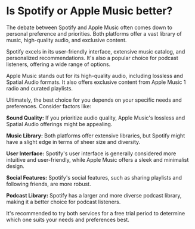 # Is Spotify or Apple Music better?

The debate between Spotify and Apple Music often comes down to personal preference and priorities. Both platforms offer a vast library of music, high-quality audio, and exclusive content.   

Spotify excels in its user-friendly interface, extensive music catalog, and personalized recommendations. It's also a popular choice for podcast listeners, offering a wide range of options.   


Apple Music stands out for its high-quality audio, including lossless and Spatial Audio formats. It also offers exclusive content from Apple Music 1 radio and curated playlists.   

Ultimately, the best choice for you depends on your specific needs and preferences. Consider factors like:

**Sound Quality:** If you prioritize audio quality, Apple Music's lossless and Spatial Audio offerings might be appealing.   

**Music Library:** Both platforms offer extensive libraries, but Spotify might have a slight edge in terms of sheer size and diversity.

**User Interface:** Spotify's user interface is generally considered more intuitive and user-friendly, while Apple Music offers a sleek and minimalist design.

**Social Features:** Spotify's social features, such as sharing playlists and following friends, are more robust.   

**Podcast Library:** Spotify has a larger and more diverse podcast library, making it a better choice for podcast listeners.

It's recommended to try both services for a free trial period to determine which one suits your needs and preferences best.
